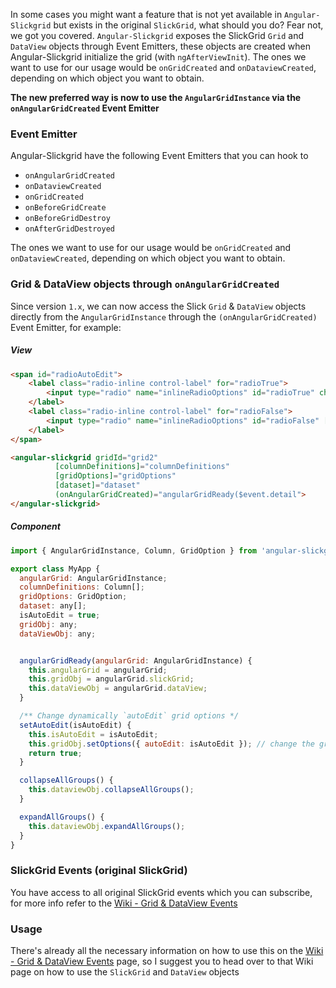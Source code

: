 In some cases you might want a feature that is not yet available in `Angular-Slickgrid` but exists in the original `SlickGrid`, what should you do? Fear not, we got you covered. `Angular-Slickgrid` exposes the SlickGrid `Grid` and `DataView` objects through Event Emitters, these objects are created when Angular-Slickgrid initialize the grid (with `ngAfterViewInit`). The ones we want to use for our usage would be `onGridCreated` and `onDataviewCreated`, depending on which object you want to obtain.

**The new preferred way is now to use the `AngularGridInstance` via the `onAngularGridCreated` Event Emitter**

### Event Emitter
Angular-Slickgrid have the following Event Emitters that you can hook to
- `onAngularGridCreated`
- `onDataviewCreated`
- `onGridCreated`
- `onBeforeGridCreate`
- `onBeforeGridDestroy`
- `onAfterGridDestroyed`

The ones we want to use for our usage would be `onGridCreated` and `onDataviewCreated`, depending on which object you want to obtain.

### Grid & DataView objects through `onAngularGridCreated`
Since version `1.x`, we can now access the Slick `Grid` & `DataView` objects directly from the `AngularGridInstance` through the `(onAngularGridCreated)` Event Emitter, for example:

##### View
```html
<span id="radioAutoEdit">
    <label class="radio-inline control-label" for="radioTrue">
        <input type="radio" name="inlineRadioOptions" id="radioTrue" checked [value]="isAutoEdit" (change)="setAutoEdit(true)"> ON (single-click)
    </label>
    <label class="radio-inline control-label" for="radioFalse">
        <input type="radio" name="inlineRadioOptions" id="radioFalse" [value]="isAutoEdit" (change)="setAutoEdit(false)"> OFF (double-click)
    </label>
</span>

<angular-slickgrid gridId="grid2"
          [columnDefinitions]="columnDefinitions"
          [gridOptions]="gridOptions"
          [dataset]="dataset"
          (onAngularGridCreated)="angularGridReady($event.detail">
</angular-slickgrid>
```

##### Component
```javascript
import { AngularGridInstance, Column, GridOption } from 'angular-slickgrid';

export class MyApp {
  angularGrid: AngularGridInstance;
  columnDefinitions: Column[];
  gridOptions: GridOption;
  dataset: any[];
  isAutoEdit = true;
  gridObj: any;
  dataViewObj: any;


  angularGridReady(angularGrid: AngularGridInstance) {
    this.angularGrid = angularGrid;
    this.gridObj = angularGrid.slickGrid;
    this.dataViewObj = angularGrid.dataView;
  }

  /** Change dynamically `autoEdit` grid options */
  setAutoEdit(isAutoEdit) {
    this.isAutoEdit = isAutoEdit;
    this.gridObj.setOptions({ autoEdit: isAutoEdit }); // change the grid option dynamically
    return true;
  }

  collapseAllGroups() {
    this.dataviewObj.collapseAllGroups();
  }

  expandAllGroups() {
    this.dataviewObj.expandAllGroups();
  }
}
```

### SlickGrid Events (original SlickGrid)
You have access to all original SlickGrid events which you can subscribe, for more info refer to the [Wiki - Grid & DataView Events](../events//Grid-&-DataView-Events.md)

### Usage
There's already all the necessary information on how to use this on the [Wiki - Grid & DataView Events](../events//Grid-&-DataView-Events.md#view) page, so I suggest you to head over to that Wiki page on how to use the `SlickGrid` and `DataView` objects